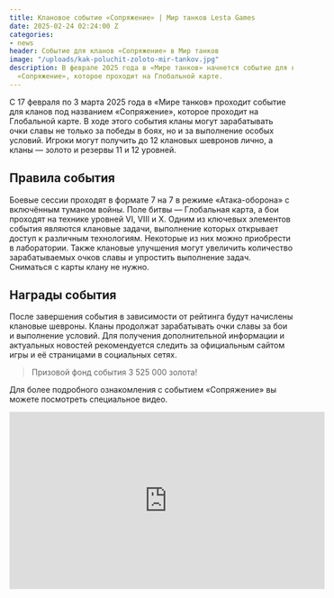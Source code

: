 ```yaml
---
title: Клановое событие «Сопряжение» | Мир танков Lesta Games
date: 2025-02-24 02:24:00 Z
categories:
- news
header: Событие для кланов «Сопряжение» в Мир танков
image: "/uploads/kak-poluchit-zoloto-mir-tankov.jpg"
description: В феврале 2025 года в «Мире танков» начнется событие для кланов под названием
  «Сопряжение», которое проходит на Глобальной карте.
---
```


С 17 февраля по 3 марта 2025 года в «Мире танков» проходит событие для кланов под названием «Сопряжение», которое проходит на Глобальной карте. В ходе этого события кланы могут зарабатывать очки славы не только за победы в боях, но и за выполнение особых условий. Игроки могут получить до 12 клановых шевронов лично, а кланы — золото и резервы 11 и 12 уровней.

## Правила события

Боевые сессии проходят в формате 7 на 7 в режиме «Атака-оборона» с включённым туманом войны. Поле битвы — Глобальная карта, а бои проходят на технике уровней VI, VIII и X. Одним из ключевых элементов события являются клановые задачи, выполнение которых открывает доступ к различным технологиям. Некоторые из них можно приобрести в лаборатории. Также клановые улучшения могут увеличить количество зарабатываемых очков славы и упростить выполнение задач. Сниматься с карты клану не нужно.

<!-- Yandex.RTB R-A-1959236-7 -->
<div id="yandex_rtb_R-A-1959236-7"></div>
<script>window.yaContextCb.push(()=>{
	Ya.Context.AdvManager.render({
		"blockId": "R-A-1959236-7",
		"renderTo": "yandex_rtb_R-A-1959236-7"
	})
})
</script>

## Награды события

После завершения события в зависимости от рейтинга будут начислены клановые шевроны. Кланы продолжат зарабатывать очки славы за бои и выполнение условий. Для получения дополнительной информации и актуальных новостей рекомендуется следить за официальным сайтом игры и её страницами в социальных сетях.

> Призовой фонд события 3 525 000 золота!

Для более подробного ознакомления с событием «Сопряжение» вы можете посмотреть специальное видео.

<iframe width="560" height="315" src="https://www.youtube.com/embed/6lBJKvV_ByM?si=YiOXb7LZ028LlcAU" title="YouTube video player" frameborder="0" allow="accelerometer; autoplay; clipboard-write; encrypted-media; gyroscope; picture-in-picture; web-share" referrerpolicy="strict-origin-when-cross-origin" allowfullscreen></iframe>

